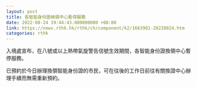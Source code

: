 ```yaml
---
layout: post
title: 各智能身份證換領中心暫停服務
date: 2022-08-24 19:44:43.000000000 +08:00
link: https://news.rthk.hk/rthk/ch/component/k2/1663901-20220824.htm
categories: rthk
---
```


入境處宣布，在八號或以上熱帶氣旋警告信號生效期間，各智能身份證換領中心暫停服務。

已預約於今日辦理換領智能身份證的市民，可在往後的工作日前往有關換證中心辦理手續而無需重新預約。
